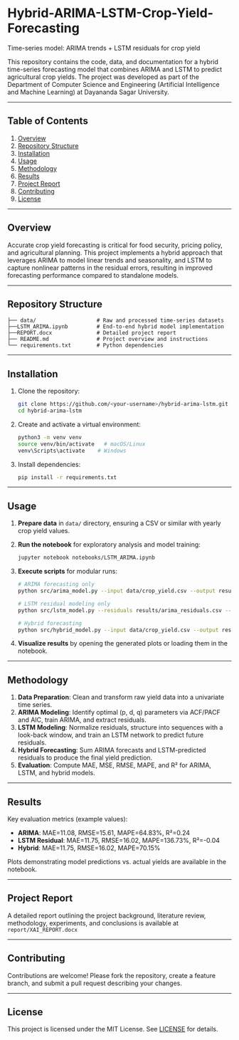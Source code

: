 # Hybrid-ARIMA-LSTM-Crop-Yield-Forecasting
Time-series model: ARIMA trends + LSTM residuals for crop yield

This repository contains the code, data, and documentation for a hybrid time-series forecasting model that combines ARIMA and LSTM to predict agricultural crop yields. The project was developed as part of the Department of Computer Science and Engineering (Artificial Intelligence and Machine Learning) at Dayananda Sagar University. 

---

## Table of Contents

1. [Overview](#overview)
2. [Repository Structure](#repository-structure)
3. [Installation](#installation)
4. [Usage](#usage)
5. [Methodology](#methodology)
6. [Results](#results)
7. [Project Report](#project-report)
8. [Contributing](#contributing)
9. [License](#license)

---

## Overview

Accurate crop yield forecasting is critical for food security, pricing policy, and agricultural planning. This project implements a hybrid approach that leverages ARIMA to model linear trends and seasonality, and LSTM to capture nonlinear patterns in the residual errors, resulting in improved forecasting performance compared to standalone models.

---

## Repository Structure

```
├── data/                   # Raw and processed time-series datasets
├──LSTM_ARIMA.ipynb         # End-to-end hybrid model implementation
├──REPORT.docx              # Detailed project report 
├── README.md               # Project overview and instructions
└── requirements.txt        # Python dependencies
```

---

## Installation

1. Clone the repository:

   ```bash
   git clone https://github.com/<your-username>/hybrid-arima-lstm.git
   cd hybrid-arima-lstm
   ```
2. Create and activate a virtual environment:

   ```bash
   python3 -m venv venv
   source venv/bin/activate   # macOS/Linux
   venv\Scripts\activate    # Windows
   ```
3. Install dependencies:

   ```bash
   pip install -r requirements.txt
   ```

---

## Usage

1. **Prepare data** in `data/` directory, ensuring a CSV or similar with yearly crop yield values.
2. **Run the notebook** for exploratory analysis and model training:

   ```bash
   jupyter notebook notebooks/LSTM_ARIMA.ipynb
   ```
3. **Execute scripts** for modular runs:

   ```bash
   # ARIMA forecasting only
   python src/arima_model.py --input data/crop_yield.csv --output results/arima_preds.csv

   # LSTM residual modeling only
   python src/lstm_model.py --residuals results/arima_residuals.csv --output results/lstm_residual_preds.csv

   # Hybrid forecasting
   python src/hybrid_model.py --input data/crop_yield.csv --output results/hybrid_forecast.csv
   ```
4. **Visualize results** by opening the generated plots or loading them in the notebook.

---

## Methodology

1. **Data Preparation**: Clean and transform raw yield data into a univariate time series.
2. **ARIMA Modeling**: Identify optimal (p, d, q) parameters via ACF/PACF and AIC, train ARIMA, and extract residuals.
3. **LSTM Modeling**: Normalize residuals, structure into sequences with a look-back window, and train an LSTM network to predict future residuals.
4. **Hybrid Forecasting**: Sum ARIMA forecasts and LSTM-predicted residuals to produce the final yield prediction.
5. **Evaluation**: Compute MAE, MSE, RMSE, MAPE, and R² for ARIMA, LSTM, and hybrid models.

---

## Results

Key evaluation metrics (example values):

* **ARIMA**: MAE=11.08, RMSE=15.61, MAPE=64.83%, R²=0.24
* **LSTM Residual**: MAE=11.75, RMSE=16.02, MAPE=136.73%, R²=-0.04
* **Hybrid**: MAE=11.75, RMSE=16.02, MAPE=70.15%

Plots demonstrating model predictions vs. actual yields are available in the notebook.

---

## Project Report

A detailed report outlining the project background, literature review, methodology, experiments, and conclusions is available at `report/XAI_REPORT.docx` 

---

## Contributing

Contributions are welcome! Please fork the repository, create a feature branch, and submit a pull request describing your changes.

---

## License

This project is licensed under the MIT License. See [LICENSE](LICENSE) for details.
